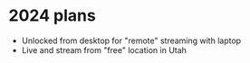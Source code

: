# 2024 plans

* Unlocked from desktop for "remote" streaming with laptop
* Live and stream from "free" location in Utah

